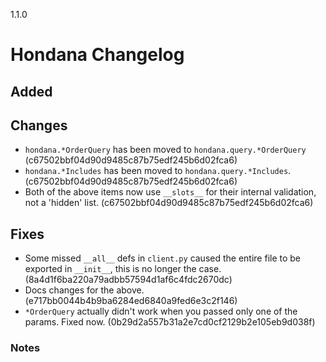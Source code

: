 1.1.0

# Hondana Changelog

## Added

## Changes
- `hondana.*OrderQuery` has been moved to `hondana.query.*OrderQuery` (c67502bbf04d90d9485c87b75edf245b6d02fca6)
- `hondana.*Includes` has been moved to `hondana.query.*Includes`. (c67502bbf04d90d9485c87b75edf245b6d02fca6)
- Both of the above items now use `__slots__` for their internal validation, not a 'hidden' list. (c67502bbf04d90d9485c87b75edf245b6d02fca6)
## Fixes
- Some missed `__all__` defs in `client.py` caused the entire file to be exported in `__init__`, this is no longer the case. (8a4d1f6ba220a79adbb57594d1af6c4fdc2670dc)
- Docs changes for the above. (e717bb0044b4b9ba6284ed6840a9fed6e3c2f146)
- `*OrderQuery` actually didn't work when you passed only one of the params. Fixed now. (0b29d2a557b31a2e7cd0cf2129b2e105eb9d038f)

### Notes
